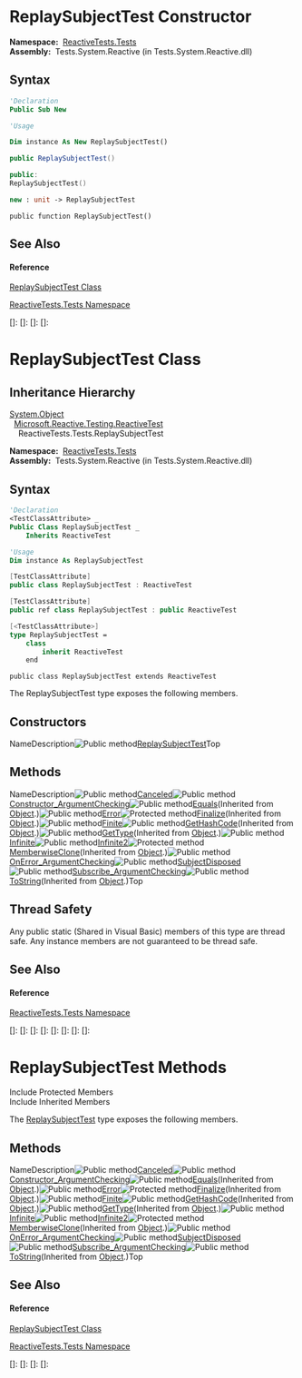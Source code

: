 # ReplaySubjectTest Constructor

**Namespace:**  [ReactiveTests.Tests](ReactiveTests.Tests\ReactiveTests.Tests.md)  
**Assembly:**  Tests.System.Reactive (in Tests.System.Reactive.dll)

## Syntax

```vb
'Declaration
Public Sub New
```

```vb
'Usage

Dim instance As New ReplaySubjectTest()
```

```csharp
public ReplaySubjectTest()
```

```c++
public:
ReplaySubjectTest()
```

```fsharp
new : unit -> ReplaySubjectTest
```

```jscript
public function ReplaySubjectTest()
```

## See Also

#### Reference

[ReplaySubjectTest Class](ReplaySubjectTest\ReplaySubjectTest.md)

[ReactiveTests.Tests Namespace](ReactiveTests.Tests\ReactiveTests.Tests.md)

[]: 
[]: 
[]: 
[]: 
# ReplaySubjectTest Class

## Inheritance Hierarchy

[System.Object](https://msdn.microsoft.com/en-us/library/e5kfa45b)  
  [Microsoft.Reactive.Testing.ReactiveTest](ReactiveTest\ReactiveTest.md)  
    ReactiveTests.Tests.ReplaySubjectTest

**Namespace:**  [ReactiveTests.Tests](ReactiveTests.Tests\ReactiveTests.Tests.md)  
**Assembly:**  Tests.System.Reactive (in Tests.System.Reactive.dll)

## Syntax

```vb
'Declaration
<TestClassAttribute> _
Public Class ReplaySubjectTest _
    Inherits ReactiveTest
```

```vb
'Usage
Dim instance As ReplaySubjectTest
```

```csharp
[TestClassAttribute]
public class ReplaySubjectTest : ReactiveTest
```

```c++
[TestClassAttribute]
public ref class ReplaySubjectTest : public ReactiveTest
```

```fsharp
[<TestClassAttribute>]
type ReplaySubjectTest =  
    class
        inherit ReactiveTest
    end
```

```jscript
public class ReplaySubjectTest extends ReactiveTest
```

The ReplaySubjectTest type exposes the following members.

## Constructors

NameDescription![Public method](images\Hh303103.pubmethod(en-us,VS.103).gif "Public method")[ReplaySubjectTest](ReplaySubjectTest\ReplaySubjectTest.md)Top

## Methods

NameDescription![Public method](images\Hh303103.pubmethod(en-us,VS.103).gif "Public method")[Canceled](Canceled\ReplaySubjectTest.Canceled.md)![Public method](images\Hh303103.pubmethod(en-us,VS.103).gif "Public method")[Constructor\_ArgumentChecking](Constructor\ReplaySubjectTest.Constructor_ArgumentChecking.md)![Public method](images\Hh303103.pubmethod(en-us,VS.103).gif "Public method")[Equals](https://msdn.microsoft.com/en-us/library/m:system.object.equals(system.object)(v=VS.103))(Inherited from [Object](https://msdn.microsoft.com/en-us/library/e5kfa45b).)![Public method](images\Hh303103.pubmethod(en-us,VS.103).gif "Public method")[Error](Error\ReplaySubjectTest.Error.md)![Protected method](images\Hh303103.protmethod(en-us,VS.103).gif "Protected method")[Finalize](https://msdn.microsoft.com/en-us/library/4k87zsw7)(Inherited from [Object](https://msdn.microsoft.com/en-us/library/e5kfa45b).)![Public method](images\Hh303103.pubmethod(en-us,VS.103).gif "Public method")[Finite](Finite\ReplaySubjectTest.Finite.md)![Public method](images\Hh303103.pubmethod(en-us,VS.103).gif "Public method")[GetHashCode](https://msdn.microsoft.com/en-us/library/zdee4b3y)(Inherited from [Object](https://msdn.microsoft.com/en-us/library/e5kfa45b).)![Public method](images\Hh303103.pubmethod(en-us,VS.103).gif "Public method")[GetType](https://msdn.microsoft.com/en-us/library/dfwy45w9)(Inherited from [Object](https://msdn.microsoft.com/en-us/library/e5kfa45b).)![Public method](images\Hh303103.pubmethod(en-us,VS.103).gif "Public method")[Infinite](Infinite\ReplaySubjectTest.Infinite.md)![Public method](images\Hh303103.pubmethod(en-us,VS.103).gif "Public method")[Infinite2](Infinite2\ReplaySubjectTest.Infinite2.md)![Protected method](images\Hh303103.protmethod(en-us,VS.103).gif "Protected method")[MemberwiseClone](https://msdn.microsoft.com/en-us/library/57ctke0a)(Inherited from [Object](https://msdn.microsoft.com/en-us/library/e5kfa45b).)![Public method](images\Hh303103.pubmethod(en-us,VS.103).gif "Public method")[OnError\_ArgumentChecking](OnError\ReplaySubjectTest.OnError_ArgumentChecking.md)![Public method](images\Hh303103.pubmethod(en-us,VS.103).gif "Public method")[SubjectDisposed](SubjectDisposed\ReplaySubjectTest.SubjectDisposed.md)![Public method](images\Hh303103.pubmethod(en-us,VS.103).gif "Public method")[Subscribe\_ArgumentChecking](Subscribe\ReplaySubjectTest.Subscribe_ArgumentChecking.md)![Public method](images\Hh303103.pubmethod(en-us,VS.103).gif "Public method")[ToString](https://msdn.microsoft.com/en-us/library/7bxwbwt2)(Inherited from [Object](https://msdn.microsoft.com/en-us/library/e5kfa45b).)Top

## Thread Safety

Any public static (Shared in Visual Basic) members of this type are thread safe. Any instance members are not guaranteed to be thread safe.

## See Also

#### Reference

[ReactiveTests.Tests Namespace](ReactiveTests.Tests\ReactiveTests.Tests.md)

[]: 
[]: 
[]: 
[]: 
[]: 
[]: 
[]: 
[]: 
# ReplaySubjectTest Methods

Include Protected Members  
Include Inherited Members

The [ReplaySubjectTest](ReplaySubjectTest\ReplaySubjectTest.md) type exposes the following members.

## Methods

NameDescription![Public method](images\Hh303103.pubmethod(en-us,VS.103).gif "Public method")[Canceled](Canceled\ReplaySubjectTest.Canceled.md)![Public method](images\Hh303103.pubmethod(en-us,VS.103).gif "Public method")[Constructor\_ArgumentChecking](Constructor\ReplaySubjectTest.Constructor_ArgumentChecking.md)![Public method](images\Hh303103.pubmethod(en-us,VS.103).gif "Public method")[Equals](https://msdn.microsoft.com/en-us/library/m:system.object.equals(system.object)(v=VS.103))(Inherited from [Object](https://msdn.microsoft.com/en-us/library/e5kfa45b).)![Public method](images\Hh303103.pubmethod(en-us,VS.103).gif "Public method")[Error](Error\ReplaySubjectTest.Error.md)![Protected method](images\Hh303103.protmethod(en-us,VS.103).gif "Protected method")[Finalize](https://msdn.microsoft.com/en-us/library/4k87zsw7)(Inherited from [Object](https://msdn.microsoft.com/en-us/library/e5kfa45b).)![Public method](images\Hh303103.pubmethod(en-us,VS.103).gif "Public method")[Finite](Finite\ReplaySubjectTest.Finite.md)![Public method](images\Hh303103.pubmethod(en-us,VS.103).gif "Public method")[GetHashCode](https://msdn.microsoft.com/en-us/library/zdee4b3y)(Inherited from [Object](https://msdn.microsoft.com/en-us/library/e5kfa45b).)![Public method](images\Hh303103.pubmethod(en-us,VS.103).gif "Public method")[GetType](https://msdn.microsoft.com/en-us/library/dfwy45w9)(Inherited from [Object](https://msdn.microsoft.com/en-us/library/e5kfa45b).)![Public method](images\Hh303103.pubmethod(en-us,VS.103).gif "Public method")[Infinite](Infinite\ReplaySubjectTest.Infinite.md)![Public method](images\Hh303103.pubmethod(en-us,VS.103).gif "Public method")[Infinite2](Infinite2\ReplaySubjectTest.Infinite2.md)![Protected method](images\Hh303103.protmethod(en-us,VS.103).gif "Protected method")[MemberwiseClone](https://msdn.microsoft.com/en-us/library/57ctke0a)(Inherited from [Object](https://msdn.microsoft.com/en-us/library/e5kfa45b).)![Public method](images\Hh303103.pubmethod(en-us,VS.103).gif "Public method")[OnError\_ArgumentChecking](OnError\ReplaySubjectTest.OnError_ArgumentChecking.md)![Public method](images\Hh303103.pubmethod(en-us,VS.103).gif "Public method")[SubjectDisposed](SubjectDisposed\ReplaySubjectTest.SubjectDisposed.md)![Public method](images\Hh303103.pubmethod(en-us,VS.103).gif "Public method")[Subscribe\_ArgumentChecking](Subscribe\ReplaySubjectTest.Subscribe_ArgumentChecking.md)![Public method](images\Hh303103.pubmethod(en-us,VS.103).gif "Public method")[ToString](https://msdn.microsoft.com/en-us/library/7bxwbwt2)(Inherited from [Object](https://msdn.microsoft.com/en-us/library/e5kfa45b).)Top

## See Also

#### Reference

[ReplaySubjectTest Class](ReplaySubjectTest\ReplaySubjectTest.md)

[ReactiveTests.Tests Namespace](ReactiveTests.Tests\ReactiveTests.Tests.md)

[]: 
[]: 
[]: 
[]: 